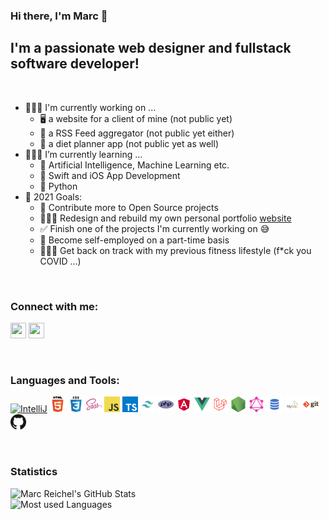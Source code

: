 ### Hi there, I'm Marc 👋

## I'm a passionate web designer and fullstack software developer!

<br />

- 🧑🏼‍💻 I'm currently working on ...
  - 🖥 a website for a client of mine (not public yet)
  - 📰 a RSS Feed aggregator (not public yet either)
  - 🥗 a diet planner app (not public yet as well)
- 👨🏼‍🏫 I’m currently learning ...
  - 🧠 Artificial Intelligence, Machine Learning etc.
  - 📱 Swift and iOS App Development
  - 🐍 Python
- 🥅 2021 Goals:
  - 🤝 Contribute more to Open Source projects
  - 👨🏼‍🎨 Redesign and rebuild my own personal portfolio [website]
  - ✅ Finish one of the projects I'm currently working on 😅
  - 💼 Become self-employed on a part-time basis
  - 🏋🏼‍♂️ Get back on track with my previous fitness lifestyle (f*ck you COVID ...)
    
<br />

### Connect with me:

[<img src="https://s2.svgbox.net/hero-outline.svg?ic=globe&color=999" width="25" height="25">][website]
[<img src="https://s2.svgbox.net/social.svg?ic=linkedin&color=999" width="25" height="25">][linkedin]

<br />

### Languages and Tools:

[<img alt="IntelliJ" src="https://upload.wikimedia.org/wikipedia/commons/d/d5/IntelliJ_IDEA_Logo.svg" width="25" height="25">][intellij]
[<img alt="HTML5" src="https://raw.githubusercontent.com/github/explore/80688e429a7d4ef2fca1e82350fe8e3517d3494d/topics/html/html.png" width="25" height="25">][html]
[<img alt="CSS3" src="https://raw.githubusercontent.com/github/explore/80688e429a7d4ef2fca1e82350fe8e3517d3494d/topics/css/css.png" width="25" height="25">][css]
[<img alt="Sass" src="https://raw.githubusercontent.com/github/explore/80688e429a7d4ef2fca1e82350fe8e3517d3494d/topics/sass/sass.png" width="25" height="25">][sass]
[<img alt="JavaScript" src="https://raw.githubusercontent.com/github/explore/80688e429a7d4ef2fca1e82350fe8e3517d3494d/topics/javascript/javascript.png" width="25" height="25">][javascript]
[<img alt="TypeScript" src="https://raw.githubusercontent.com/github/explore/80688e429a7d4ef2fca1e82350fe8e3517d3494d/topics/typescript/typescript.png" width="25" height="25">][typescript]
[<img alt="TailwindCSS" src="https://raw.githubusercontent.com/github/explore/882462b8ecc337fd9c9b2572bc463a1cbc88fb6a/topics/tailwind/tailwind.png" width="25" height="25">][tailwindcss]
[<img alt="PHP" src="https://raw.githubusercontent.com/github/explore/80688e429a7d4ef2fca1e82350fe8e3517d3494d/topics/php/php.png" width="25" height="25">][php]
[<img alt="Angular" src="https://raw.githubusercontent.com/github/explore/80688e429a7d4ef2fca1e82350fe8e3517d3494d/topics/angular/angular.png" width="25" height="25">][angular]
[<img alt="VueJS" src="https://raw.githubusercontent.com/github/explore/80688e429a7d4ef2fca1e82350fe8e3517d3494d/topics/vue/vue.png" width="25" height="25">][vuejs]
[<img alt="Laravel" src="https://raw.githubusercontent.com/github/explore/80688e429a7d4ef2fca1e82350fe8e3517d3494d/topics/laravel/laravel.png" width="25" height="25">][laravel]
[<img alt="NodeJS" src="https://raw.githubusercontent.com/github/explore/80688e429a7d4ef2fca1e82350fe8e3517d3494d/topics/nodejs/nodejs.png" width="25" height="25">][nodejs]
[<img alt="GraphQL" src="https://raw.githubusercontent.com/github/explore/80688e429a7d4ef2fca1e82350fe8e3517d3494d/topics/graphql/graphql.png" width="25" height="25">][graphql]
[<img alt="SQL" src="https://raw.githubusercontent.com/github/explore/80688e429a7d4ef2fca1e82350fe8e3517d3494d/topics/sql/sql.png" width="25" height="25">][sql]
[<img alt="MySQL" src="https://raw.githubusercontent.com/github/explore/80688e429a7d4ef2fca1e82350fe8e3517d3494d/topics/mysql/mysql.png" width="25" height="25">][mysql]
[<img alt="Git" src="https://raw.githubusercontent.com/github/explore/80688e429a7d4ef2fca1e82350fe8e3517d3494d/topics/git/git.png" width="25" height="25">][git]
[<img alt="GitHub" src="https://raw.githubusercontent.com/github/explore/78df643247d429f6cc873026c0622819ad797942/topics/github/github.png" width="25" height="25">][github]

<br />

### Statistics
<div>
<img alt="Marc Reichel's GitHub Stats" src="https://github-readme-stats.vercel.app/api?username=marcreichel&count_private=true&show_icons=true&include_all_commits=true">
</div>
<div>
<img alt="Most used Languages" src="https://github-readme-stats.vercel.app/api/top-langs/?username=marcreichel&layout=compact">
</div>

[website]: https://marcreichel.dev
[linkedin]: https://www.linkedin.com/in/marc-reichel/
[intellij]: https://www.jetbrains.com/de-de/idea/
[html]: https://wikipedia.org/wiki/HTML
[css]: https://wikipedia.org/wiki/CSS
[sass]: https://sass-lang.com/
[javascript]: https://wikipedia.org/wiki/JavaScript
[typescript]: https://www.typescriptlang.org/
[tailwindcss]: https://tailwindcss.com/
[php]: https://www.php.net/
[angular]: https://angular.io/
[vuejs]: https://vuejs.org/
[laravel]: https://laravel.com/
[nodejs]: https://nodejs.org/
[graphql]: https://graphql.org/
[sql]: https://wikipedia.org/wiki/SQL
[mysql]: https://www.mysql.com/
[git]: https://git-scm.com/
[github]: https://github.com/
